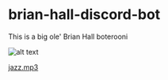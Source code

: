 # brian-hall-discord-bot
This is a big ole' Brian Hall boterooni

![alt text](http://kaboss.asia.feralhosting.com/bHead.png)

[jazz.mp3](http://kaboss.asia.feralhosting.com/jazz.mp3)
